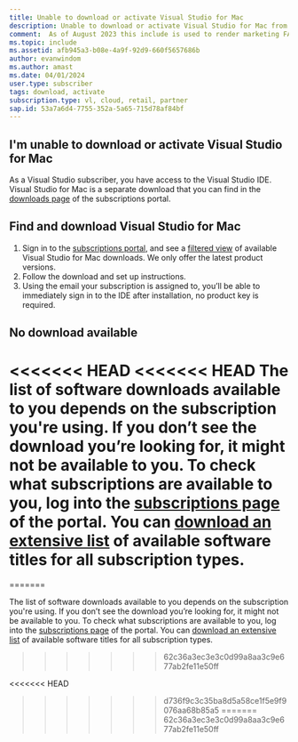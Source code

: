 ```yaml
---
title: Unable to download or activate Visual Studio for Mac
description: Unable to download or activate Visual Studio for Mac from Visual Studio Subscriptions
comment:  As of August 2023 this include is used to render marketing FAQ content for VS Subscriptions in the following portals - VSCom, Manage, and My portals. It was not used for learn.microsoft.com content at that time. SMEs are Evan Windom and Larissa Crawford of Red Door Collaborative and Sharvari Dighe.
ms.topic: include
ms.assetid: afb945a3-b08e-4a9f-92d9-660f5657686b
author: evanwindom
ms.author: amast
ms.date: 04/01/2024
user.type: subscriber
tags: download, activate
subscription.type: vl, cloud, retail, partner
sap.id: 53a7a6d4-7755-352a-5a65-715d78af84bf
---
```


## I'm unable to download or activate Visual Studio for Mac

As a Visual Studio subscriber, you have access to the Visual Studio IDE. Visual Studio for Mac is a separate download that you can find in the [downloads page](https://my.visualstudio.com/Downloads) of the subscriptions portal. 

## Find and download Visual Studio for Mac 
1. Sign in to the [subscriptions portal](https://my.visualstudio.com/benefits), and see a [filtered view](https://my.visualstudio.com/Downloads?q=Visual%20Studio%20for%20mac&pgroup=) of available Visual Studio for Mac downloads. We only offer the latest product versions. 
0. Follow the download and set up instructions. 
0. Using the email your subscription is assigned to, you’ll be able to immediately sign in to the IDE after installation, no product key is required.

## No download available 
<<<<<<< HEAD
<<<<<<< HEAD
The list of software downloads available to you depends on the subscription you're using. If you don’t see the download you’re looking for, it might not be available to you. To check what subscriptions are available to you, log into the [subscriptions page](https://my.visualstudio.com/subscriptions) of the portal. You can [download an extensive list](https://download.microsoft.com/download/1/5/4/15454442-CF17-47B9-A65D-DF84EF88511B/Visual_Studio_by_Subscription_Level.xlsx) of available software titles for all subscription types.
=======
=======

The list of software downloads available to you depends on the subscription you're using. If you don’t see the download you’re looking for, it might not be available to you. To check what subscriptions are available to you, log into the [subscriptions page](https://my.visualstudio.com/subscriptions) of the portal. You can [download an extensive list](https://download.microsoft.com/download/1/5/4/15454442-CF17-47B9-A65D-DF84EF88511B/Visual_Studio_by_Subscription_Level.xlsx) of available software titles for all subscription types.
>>>>>>> 62c36a3ec3e3c0d99a8aa3c9e677ab2fe11e50ff


<<<<<<< HEAD
>>>>>>> d736f9c3c35ba8d5a58ce1f5e9f9076aa68b85a5
=======
>>>>>>> 62c36a3ec3e3c0d99a8aa3c9e677ab2fe11e50ff
